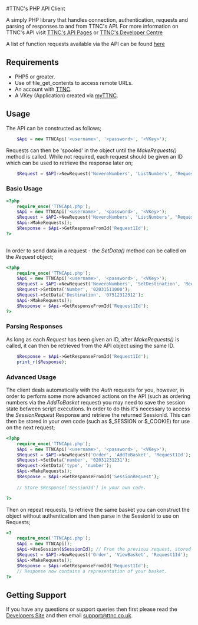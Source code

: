 #TTNC's PHP API Client

A simply PHP library that handles connection, authentication, requests and parsing of responses to and from TTNC's API. For more information on TTNC's API visit [TTNC's API Pages](http://www.ttnc.co.uk/myttnc/ttnc-api/) or [TTNC's Developer Centre](http://developer.ttnc.co.uk)

A list of function requests available via the API can be found [here](http://developer.ttnc.co.uk/functions/)

## Requirements

- PHP5 or greater.
- Use of file\_get\_contents to access remote URLs.
- An account with [TTNC](http://www.ttnc.co.uk).
- A VKey (Application) created via [myTTNC](https://www.myttnc.co.uk).

## Usage

The API can be constructed as follows;
```php
	$Api = new TTNCApi('<username>', '<password>', '<VKey>');
```

Requests can then be 'spooled' in the object until the *MakeRequests()* method is called. While not required, each request should be given an ID which can be used to retrieve the response later on;

```php
	$Request = $API->NewRequest('NoveroNumbers', 'ListNumbers', 'Request1Id');
```

### Basic Usage
```php
<?php
	require_once('TTNCApi.php');
	$Api = new TTNCApi('<username>', '<password>', '<VKey>');
	$Request = $API->NewRequest('NoveroNumbers', 'ListNumbers', 'Request1Id');
	$Api->MakeRequests();
	$Response = $Api->GetResponseFromId('Request1Id');
?>
	
```

In order to send data in a request - the *SetData()* method can  be called on the *Request* object;

```php
<?php
	require_once('TTNCApi.php');
	$Api = new TTNCApi('<username>', '<password>', '<VKey>');
	$Request = $API->NewRequest('NoveroNumbers', 'SetDestination', 'Request1Id');
	$Request->SetData('Number', '02031511000');
	$Request->SetData('Destination', '07512312312');
	$Api->MakeRequests();
	$Response = $Api->GetResponseFromId('Request1Id');
?>
```

### Parsing Responses

As long as each *Request* has been given an ID, after *MakeRequests()* is called, it can then be retrieved from the API object using the same ID.
```php
	$Response = $Api->GetResponseFromId('Request1Id');
	print_r($Response);
```

### Advanced Usage

The client deals automatically with the *Auth* requests for you, however, in order to perform some more advanced actions on the API (such as ordering numbers via the *AddToBasket* request) you may need to save the session state between script executions. In order to do this it's necessary to access the *SessionRequest* Response and retrieve the returned SessionId. This can then be stored in your own code (such as $_SESSION or $_COOKIE) for use on the next request;

```php
<?php
	require_once('TTNCApi.php');
    $Api = new TTNCApi('<username>', '<password>', '<VKey>');
    $Request = $API->NewRequest('Order', 'AddToBasket', 'Request1Id');
    $Request->SetData('number', '02031231231');
    $Request->SetData('type', 'number');
    $Api->MakeRequests();
    $Response = $Api->GetResponseFromId('SessionRequest');
	
	// Store $Response['SessionId'] in your own code.

?>
```

Then on repeat requests, to retrieve the same basket you can construct the object without authentication and then parse in the SessionId to use on Requests;

```php
<?
	require_once('TTNCApi.php');
    $Api = new TTNCApi();
    $Api->UseSession($SessionId); // From the previous request, stored in your own code.
    $Request = $API->NewRequest('Order', 'ViewBasket', 'Request1Id');
    $Api->MakeRequests();
    $Response = $Api->GetResponseFromId('Request1Id');
    // Response now contains a representation of your basket.
?>
```

## Getting Support

If you have any questions or support queries then first please read the [Developers Site](http://developer.ttnc.co.uk) and then email support@ttnc.co.uk.

